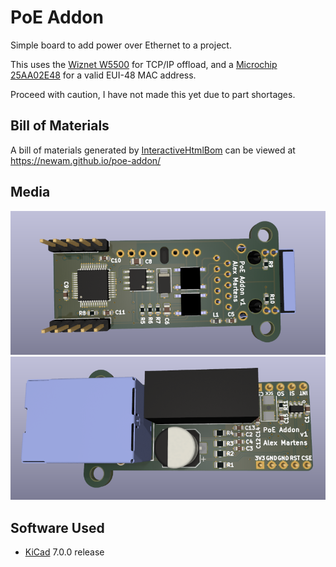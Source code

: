 # PoE Addon

Simple board to add power over Ethernet to a project.

This uses the [Wiznet W5500] for TCP/IP offload, and a [Microchip 25AA02E48] for
a valid EUI-48 MAC address.

Proceed with caution, I have not made this yet due to part shortages.

## Bill of Materials

A bill of materials generated by [InteractiveHtmlBom] can be viewed at <https://newam.github.io/poe-addon/>

## Media

![3D Render Top](media/render-bot.png)
![3D Render Bottom](media/render-top.png)

## Software Used

- [KiCad](http://kicad.org/) 7.0.0 release

[InteractiveHtmlBom]: https://github.com/openscopeproject/InteractiveHtmlBom/issues
[Wiznet W5500]: https://www.wiznet.io/product-item/w5500/
[Microchip 25AA02E48]: http://ww1.microchip.com/downloads/en/devicedoc/22123a.pdf
